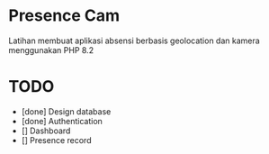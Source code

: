 # Presence Cam 
Latihan membuat aplikasi absensi berbasis geolocation dan kamera menggunakan PHP 8.2

# TODO
- [done] Design database
- [done] Authentication
- [] Dashboard
- [] Presence record
